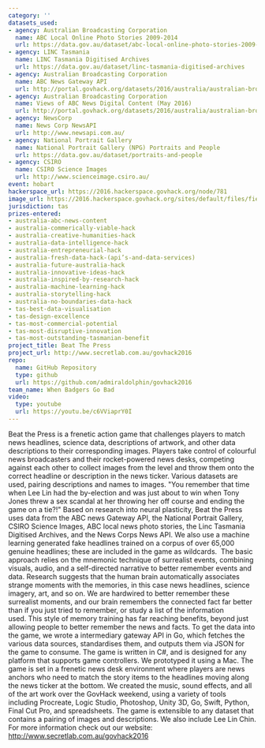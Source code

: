 ```yaml
---
category: ''
datasets_used:
- agency: Australian Broadcasting Corporation
  name: ABC Local Online Photo Stories 2009-2014
  url: https://data.gov.au/dataset/abc-local-online-photo-stories-2009-2014
- agency: LINC Tasmania
  name: LINC Tasmania Digitised Archives
  url: https://data.gov.au/dataset/linc-tasmania-digitised-archives
- agency: Australian Broadcasting Corporation
  name: ABC News Gateway API
  url: http://portal.govhack.org/datasets/2016/australia/australian-broadcasting-corporation/abc-gateway-api.html
- agency: Australian Broadcasting Corporation
  name: Views of ABC News Digital Content (May 2016)
  url: http://portal.govhack.org/datasets/2016/australia/australian-broadcasting-corporation/views-of-abc-news-digital-content-(may-2016).html
- agency: NewsCorp
  name: News Corp NewsAPI
  url: http://www.newsapi.com.au/
- agency: National Portrait Gallery
  name: National Portrait Gallery (NPG) Portraits and People
  url: https://data.gov.au/dataset/portraits-and-people
- agency: CSIRO
  name: CSIRO Science Images
  url: http://www.scienceimage.csiro.au/
event: hobart
hackerspace_url: https://2016.hackerspace.govhack.org/node/781
image_url: https://2016.hackerspace.govhack.org/sites/default/files/field/image/SplashFourbyuathreewithaborder%20copy.png
jurisdiction: tas
prizes-entered:
- australia-abc-news-content
- australia-commerically-viable-hack
- australia-creative-humanities-hack
- australia-data-intelligence-hack
- australia-entrepreneurial-hack
- australia-fresh-data-hack-(api’s-and-data-services)
- australia-future-australia-hack
- australia-innovative-ideas-hack
- australia-inspired-by-research-hack
- australia-machine-learning-hack
- australia-storytelling-hack
- australia-no-boundaries-data-hack
- tas-best-data-visualisation
- tas-design-excellence
- tas-most-commercial-potential
- tas-most-disruptive-innovation
- tas-most-outstanding-tasmanian-benefit
project_title: Beat The Press
project_url: http://www.secretlab.com.au/govhack2016
repo:
  name: GitHub Repository
  type: github
  url: https://github.com/admiraldolphin/govhack2016
team_name: When Badgers Go Bad
video:
  type: youtube
  url: https://youtu.be/c6VViaprY0I
---
```


Beat the Press is a frenetic action game that challenges players to match news headlines, science data, descriptions of artwork, and other data descriptions to their corresponding images.
Players take control of colourful news broadcasters and their rocket-powered news desks, competing against each other to collect images from the level and throw them onto the correct headline or description in the news ticker. Various datasets are used, pairing descriptions and names to images.
"You remember that time when Lee Lin had the by-election and was just about to win when Tony Jones threw a sex scandal at her throwing her off course and ending the game on a tie?!"
Based on research into neural plasticity, Beat the Press uses data from the ABC news Gateway API, the National Portrait Gallery, CSIRO Science Images, ABC local news photo stories, the Linc Tasmania Digitised Archives, and the News Corps News API. We also use a machine learning generated fake headlines trained on a corpus of over 65,000 genuine headlines; these are included in the game as wildcards. 
The basic approach relies on the mnemonic technique of surrealist events, combining visuals, audio, and a self-directed narrative to better remember events and data. Research suggests that the human brain automatically associates strange moments with the memories, in this case news headlines, science imagery, art, and so on. We are hardwired to better remember these surrealist moments, and our brain remembers the connected fact far better than if you just tried to remember, or study a list of the information used. This style of memory training has far reaching benefits, beyond just allowing people to better remember the news and facts.
To get the data into the game, we wrote a intermediary gateway API in Go, which fetches the various data sources, standardises them, and outputs them via JSON for the game to consume. The game is written in C#, and is designed for any platform that supports game controllers. We prototyped it using a Mac. The game is set in a frenetic news desk environment where players are news anchors who need to match the story items to the headlines moving along the news ticker at the bottom. We created the music, sound effects, and all of the art work over the GovHack weekend, using a variety of tools including Procreate, Logic Studio, Photoshop, Unity 3D, Go, Swift, Python, Final Cut Pro, and spreadsheets.
The game is extensible to any dataset that contains a pairing of images and descriptions. We also include Lee Lin Chin.
For more information check out our website: http://www.secretlab.com.au/govhack2016